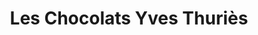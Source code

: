 ---
title: "Les Chocolats Yves Thuriès"
url: /bordeaux/les-chocolats-yves-thuries/
shop: chocolat
---
